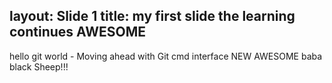 layout: Slide 1
title: my first slide
the learning continues AWESOME
----
hello git world - Moving ahead with Git cmd interface  NEW AWESOME
baba black Sheep!!!
